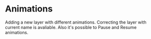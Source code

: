 # Animations
Adding a new layer with different animations. 
Correcting the layer with current name is avaliable.
Also it's possible to Pause and Resume animations. 
